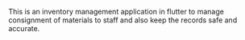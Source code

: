 This is an inventory management application in flutter to manage consignment of materials to staff and also keep the records safe and accurate.
